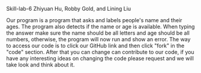 Skill-lab-6
Zhiyuan Hu, Robby Gold, and Lining Liu

Our program is a program that asks and labels people's name and their ages. 
The program also detects if the name or age is available.
When typing the answer make sure the name should be all letters and age should be all numbers, otherwise, the program will now run and show an error.
The way to access our code is to click our GitHub link and then click "fork" in the "code" section.
After that you can change can contribute to our code, if you have any interesting ideas on changing the code please
request and we will take look and think about it.
